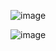 ![image](https://github.com/cheshta0112/shopping-cart-Context-api/assets/104692214/e950c9b4-9e38-4032-a2e1-c8a27b1e7b78)

![image](https://github.com/cheshta0112/shopping-cart-Context-api/assets/104692214/0580eec3-10d8-424f-a241-e65055ff0312)






